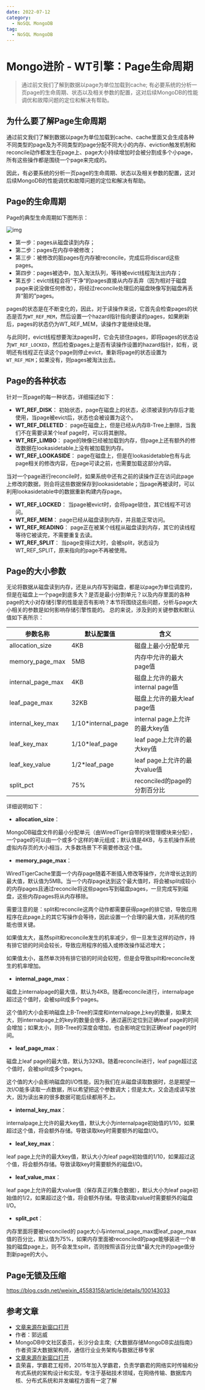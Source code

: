 ```yaml
---
date: 2022-07-12
category:
  - NoSQL MongoDB
tag:
  - NoSQL MongoDB
---
```

# Mongo进阶 - WT引擎：Page生命周期 

> 通过前文我们了解到数据以page为单位加载到cache; 有必要系统的分析一页page的生命周期、状态以及相关参数的配置，这对后续MongoDB的性能调优和故障问题的定位和解决有帮助。

## 为什么要了解Page生命周期

通过前文我们了解到数据以page为单位加载到cache、cache里面又会生成各种不同类型的page及为不同类型的page分配不同大小的内存、eviction触发机制和reconcile动作都发生在page上、page大小持续增加时会被分割成多个小page，所有这些操作都是围绕一个page来完成的。

因此，有必要系统的分析一页page的生命周期、状态以及相关参数的配置，这对后续MongoDB的性能调优和故障问题的定位和解决有帮助。

## Page的生命周期

Page的典型生命周期如下图所示：

![img](https://www.pdai.tech/images/db/mongo/mongo-y-page-1.png)

- 第一步：pages从磁盘读到内存；
- 第二步：pages在内存中被修改；
- 第三步：被修改的脏pages在内存被reconcile，完成后将discard这些pages。
- 第四步：pages被选中，加入淘汰队列，等待被evict线程淘汰出内存；
- 第五步：evict线程会将“干净“的pages直接从内存丢弃（因为相对于磁盘page来说没做任何修改），将经过reconcile处理后的磁盘映像写到磁盘再丢弃“脏的”pages。

pages的状态是在不断变化的，因此，对于读操作来说，它首先会检查pages的状态是否为`WT_REF_MEM`，然后设置一个hazard指针指向要读的pages，如果刷新后，pages的状态仍为WT_REF_MEM，读操作才能继续处理。

与此同时，evict线程想要淘汰pages时，它会先锁住pages，即将pages的状态设为`WT_REF_LOCKED`，然后检查pages上是否有读操作设置的hazard指针，如有，说明还有线程正在读这个page则停止evict，重新将page的状态设置为`WT_REF_MEM`；如果没有，则pages被淘汰出去。

## Page的各种状态

针对一页page的每一种状态，详细描述如下：

- **WT_REF_DISK**： 初始状态，page在磁盘上的状态，必须被读到内存后才能使用，当page被evict后，状态也会被设置为这个。
- **WT_REF_DELETED**： page在磁盘上，但是已经从内存B-Tree上删除，当我们不在需要读某个leaf page时，可以将其删除。
- **WT_REF_LIMBO**： page的映像已经被加载到内存，但page上还有额外的修改数据在lookasidetable上没有被加载到内存。
- **WT_REF_LOOKASIDE**： page在磁盘上，但是在lookasidetable也有与此page相关的修改内容，在page可读之前，也需要加载这部分内容。

当对一个page进行reconcile时，如果系统中还有之前的读操作正在访问此page上修改的数据，则会将这些数据保存到lookasidetable；当page再被读时，可以利用lookasidetable中的数据重新构建内存page。

- **WT_REF_LOCKED**： 当page被evict时，会将page锁住，其它线程不可访问。
- **WT_REF_MEM**： page已经从磁盘读到内存，并且能正常访问。
- **WT_REF_READING**： page正在被某个线程从磁盘读到内存，其它的读线程等待它被读完，不需要重复去读。
- **WT_REF_SPLIT**： 当page变得过大时，会被split，状态设为WT_REF_SPLIT，原来指向的page不再被使用。

## Page的大小参数

无论将数据从磁盘读到内存，还是从内存写到磁盘，都是以page为单位调度的，但是在磁盘上一个page到底多大？是否是最小分割单元？以及内存里面的各种page的大小对存储引擎的性能是否有影响？本节将围绕这些问题，分析与page大小相关的参数是如何影响存储引擎性能的。 总的来说，涉及到的关键参数和默认值如下表所示：

| 参数名称          | 默认配置值         | 含义                            |
| ----------------- | ------------------ | ------------------------------- |
| allocation_size   | 4KB                | 磁盘上最小分配单元              |
| memory_page_max   | 5MB                | 内存中允许的最大page值          |
| internal_page_max | 4KB                | 磁盘上允许的最大internal page值 |
| leaf_page_max     | 32KB               | 磁盘上允许的最大leaf page值     |
| internal_key_max  | 1/10*internal_page | internal page上允许的最大key值  |
| leaf_key_max      | 1/10*leaf_page     | leaf page上允许的最大key值      |
| leaf_key_value    | 1/2*leaf_page      | leaf page上允许的最大value值    |
| split_pct         | 75%                | reconciled的page的分割百分比    |

详细说明如下：

- **allocation_size**：

MongoDB磁盘文件的最小分配单元（由WiredTiger自带的块管理模块来分配），一个page的可以由一个或多个这样的单元组成；默认值是4KB，与主机操作系统虚拟内存页的大小相当，大多数场景下不需要修改这个值。

- **memory_page_max**：

WiredTigerCache里面一个内存page随着不断插入修改等操作，允许增长达到的最大值，默认值为5MB。当一个内存page达到这个最大值时，将会被split成较小的内存pages且通过reconcile将这些pages写到磁盘pages，一旦完成写到磁盘，这些内存pages将从内存移除。

需要注意的是：split和reconcile这两个动作都需要获得page的排它锁，导致应用程序在此page上的其它写操作会等待，因此设置一个合理的最大值，对系统的性能也很关键。

如果值太大，虽然spilt和reconcile发生的机率减少，但一旦发生这样的动作，持有排它锁的时间会较长，导致应用程序的插入或修改操作延迟增大；

如果值太小，虽然单次持有排它锁的时间会较短，但是会导致spilt和reconcile发生的机率增加。

- **internal_page_max**：

磁盘上internalpage的最大值，默认为4KB。随着reconcile进行，internalpage超过这个值时，会被split成多个pages。

这个值的大小会影响磁盘上B-Tree的深度和internalpage上key的数量，如果太大，则internalpage上的key的数量会很多，通过遍历定位到正确leaf page的时间会增加；如果太小，则B-Tree的深度会增加，也会影响定位到正确leaf page的时间。

- **leaf_page_max**：

磁盘上leaf page的最大值，默认为32KB。随着reconcile进行，leaf page超过这个值时，会被split成多个pages。

这个值的大小会影响磁盘的I/O性能，因为我们在从磁盘读取数据时，总是期望一次I/O能多读取一点数据，所以希望把这个参数调大；但是太大，又会造成读写放大，因为读出来的很多数据可能后续都用不上。

- **internal_key_max**：

internalpage上允许的最大key值，默认大小为internalpage初始值的1/10，如果超过这个值，将会额外存储。导致读取key时需要额外的磁盘I/O。

- **leaf_key_max**：

leaf page上允许的最大key值，默认大小为leaf page初始值的1/10，如果超过这个值，将会额外存储。导致读取key时需要额外的磁盘I/O。

- **leaf_value_max**：

leaf page上允许的最大value值（保存真正的集合数据），默认大小为leaf page初始值的1/2，如果超过这个值，将会额外存储。导致读取value时需要额外的磁盘I/O。

- **split_pct**：

内存里面将要被reconciled的 page大小与internal_page_max或leaf_page_max值的百分比，默认值为75%，如果内存里面被reconciled的page能够装进一个单独的磁盘page上，则不会发生spilt，否则按照该百分比值*最大允许的page值分割新page的大小。

## Page无锁及压缩

https://blog.csdn.net/weixin_45583158/article/details/100143033

## 参考文章

- [文章来源在新窗口打开](https://mongoing.com/archives/57177)
- 作者：郭远威
- MongoDB中文社区委员，长沙分会主席;《大数据存储MongoDB实战指南》作者资深大数据架构师，通信行业业务架构与数据迁移专家
- [文章来源在新窗口打开](https://blog.csdn.net/weixin_45583158/article/details/100143033)
- 袁荣喜，学霸君工程师，2015年加入学霸君，负责学霸君的网络实时传输和分布式系统的架构设计和实现，专注于基础技术领域，在网络传输、数据库内核、分布式系统和并发编程方面有一定了解